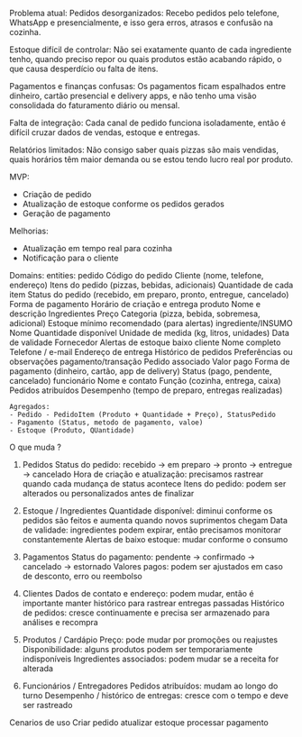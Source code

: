 Problema atual:
Pedidos desorganizados: Recebo pedidos pelo telefone, WhatsApp e presencialmente, e isso gera erros, atrasos e confusão na cozinha.

Estoque difícil de controlar: Não sei exatamente quanto de cada ingrediente tenho, quando preciso repor ou quais produtos estão acabando rápido, o que causa desperdício ou falta de itens.

Pagamentos e finanças confusas: Os pagamentos ficam espalhados entre dinheiro, cartão presencial e delivery apps, e não tenho uma visão consolidada do faturamento diário ou mensal.

Falta de integração: Cada canal de pedido funciona isoladamente, então é difícil cruzar dados de vendas, estoque e entregas.

Relatórios limitados: Não consigo saber quais pizzas são mais vendidas, quais horários têm maior demanda ou se estou tendo lucro real por produto.


MVP:
- Criação de pedido
- Atualização de estoque conforme os pedidos gerados
- Geração de pagamento

Melhorias:
- Atualização em tempo real para cozinha
- Notificação para o cliente

Domains:
    entities:
        pedido
            Código do pedido
            Cliente (nome, telefone, endereço)
            Itens do pedido (pizzas, bebidas, adicionais)
            Quantidade de cada item
            Status do pedido (recebido, em preparo, pronto, entregue, cancelado)
            Forma de pagamento
            Horário de criação e entrega
        produto
            Nome e descrição
            Ingredientes
            Preço
            Categoria (pizza, bebida, sobremesa, adicional)
            Estoque mínimo recomendado (para alertas)
        ingrediente/INSUMO
            Nome
            Quantidade disponível
            Unidade de medida (kg, litros, unidades)
            Data de validade
            Fornecedor
            Alertas de estoque baixo
        cliente
            Nome completo
            Telefone / e-mail
            Endereço de entrega
            Histórico de pedidos
            Preferências ou observações
        pagamento/transação
            Pedido associado
            Valor pago
            Forma de pagamento (dinheiro, cartão, app de delivery)
            Status (pago, pendente, cancelado)
        funcionário
            Nome e contato
            Função (cozinha, entrega, caixa)
            Pedidos atribuídos
            Desempenho (tempo de preparo, entregas realizadas)

    Agregados:
    - Pedido - PedidoItem (Produto + Quantidade + Preço), StatusPedido
    - Pagamento (Status, metodo de pagamento, valoe)
    - Estoque (Produto, QUantidade)


O que muda ?
1. Pedidos
Status do pedido: recebido → em preparo → pronto → entregue → cancelado
Hora de criação e atualização: precisamos rastrear quando cada mudança de status acontece
Itens do pedido: podem ser alterados ou personalizados antes de finalizar

2. Estoque / Ingredientes
Quantidade disponível: diminui conforme os pedidos são feitos e aumenta quando novos suprimentos chegam
Data de validade: ingredientes podem expirar, então precisamos monitorar constantemente
Alertas de baixo estoque: mudar conforme o consumo

3. Pagamentos
Status do pagamento: pendente → confirmado → cancelado → estornado
Valores pagos: podem ser ajustados em caso de desconto, erro ou reembolso

4. Clientes
Dados de contato e endereço: podem mudar, então é importante manter histórico para rastrear entregas passadas
Histórico de pedidos: cresce continuamente e precisa ser armazenado para análises e recompra

5. Produtos / Cardápio
Preço: pode mudar por promoções ou reajustes
Disponibilidade: alguns produtos podem ser temporariamente indisponíveis
Ingredientes associados: podem mudar se a receita for alterada

6. Funcionários / Entregadores
Pedidos atribuídos: mudam ao longo do turno
Desempenho / histórico de entregas: cresce com o tempo e deve ser rastreado

Cenarios de uso
Criar pedido
atualizar estoque
processar pagamento